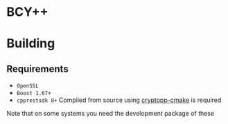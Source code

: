 # BCY++

# Building
## Requirements
- ``OpenSSL``
- ``Boost 1.67+``
- ``cpprestsdk 8+`` Compiled from source using [cryptopp-cmake](https://github.com/noloader/cryptopp-cmake) is required

Note that on some systems you need the development package of these
